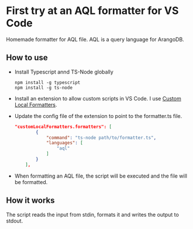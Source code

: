 # First try at an AQL formatter for VS Code


Homemade formatter for AQL file. AQL is a query language for ArangoDB.

## How to use
* Install Typescript annd TS-Node globally
    ```
    npm install -g typescript
    npm install -g ts-node
    ```

* Install an extension to allow custom scripts in VS Code. I use [Custom Local Formatters](https://github.com/JKillian/vscode-custom-local-formatters).

* Update the config file of the extension to point to the formatter.ts file.
    ``` JSON
    "customLocalFormatters.formatters": [
            {
                "command": "ts-node path/to/formatter.ts",
                "languages": [
                    "aql"
                ]
            }
        ],
    ```

* When formatting an AQL file, the script will be executed and the file will be formatted.

## How it works

The script reads the input from stdin, formats it and writes the output to stdout.
